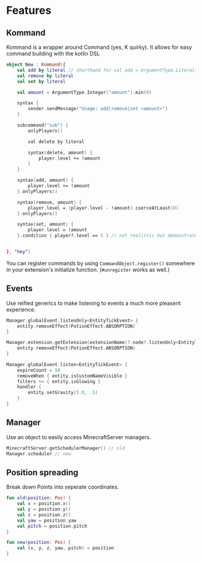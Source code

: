 # Features

## Kommand

Kommand is a wrapper around Command (yes, K quirky). It allows for
easy command building with the kotlin DSL

```kotlin
object New : Kommand({
    val add by literal // shorthand for val add = ArgumentType.Literal("add")
    val remove by literal
    val set by literal

    val amount = ArgumentType.Integer("amount").min(0)

    syntax {
        sender.sendMessage("Usage: add|remove|set <amount>")
    }

    subcommand("sub") {
        onlyPlayers()

        val delete by literal

        syntax(delete, amount) {
            player.level += !amount
        }
    }

    syntax(add, amount) {
        player.level += !amount
    }.onlyPlayers()

    syntax(remove, amount) {
        player.level = (player.level - !amount).coerceAtLeast(0)
    }.onlyPlayers()

    syntax(set, amount) {
        player.level = !amount
    }.condition { player?.level == 5 } // not realistic but demonstrates custom conditions


}, "hey")
```

You can register commands by using `CommandObject.register()` somewhere
in your extension's initialize function. (`#unregister` works as well.)

## Events

Use reified generics to make listening to events a much more pleasent experience.

```kotlin
Manager.globalEvent.listenOnly<EntityTickEvent> {
    entity.removeEffect(PotionEffect.ABSORPTION)
}

Manager.extension.getExtension(extensionName)?.node?.listenOnly<EntityTickEvent> {
    entity.removeEffect(PotionEffect.ABSORPTION)
}

Manager.globalEvent.listen<EntityTickEvent> {
    expireCount = 50
    removeWhen { entity.isCustomNameVisible }
    filters += { entity.isGlowing }
    handler {
        entity.setGravity(5.0, .5)
    }
}
```

## Manager

Use an object to easily access MinecraftServer managers.

```kotlin
MinecraftServer.getSchedulerManager() // old
Manager.scheduler // new
```

## Position spreading

Break down Points into seperate coordinates.

```kotlin
fun old(position: Pos) {
    val x = position.x()
    val y = position.y()
    val z = position.z()
    val yaw = position.yaw
    val pitch = position.pitch
}

fun new(position: Pos) {
    val (x, y, z, yaw, pitch) = position
}
```